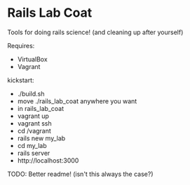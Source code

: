 Rails Lab Coat
==============

Tools for doing rails science! (and cleaning up after yourself)

Requires:
* VirtualBox
* Vagrant

kickstart:
* ./build.sh
* move ./rails_lab_coat anywhere you want
* in rails_lab_coat
 * vagrant up
 * vagrant ssh
 * cd /vagrant
 * rails new my_lab
 * cd my_lab
 * rails server
 * http://localhost:3000

TODO: Better readme! (isn't this always the case?)